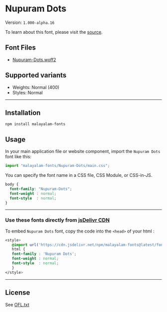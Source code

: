 # Nupuram Dots

Version: `1.000-alpha.16`

To learn about this font, please visit the [source](https://gitlab.com/smc/fonts/Nupuram).

## Font Files

* [Nupuram-Dots.woff2](Nupuram-Dots.woff2)

## Supported variants

* Weights: Normal (400)
* Styles: Normal

---

## Installation

```shell
npm install malayalam-fonts
```
## Usage

In your main application file or website component, import the `Nupuram Dots` font like this:

```javascript
import "malayalam-fonts/Nupuram-Dots/main.css";
```
You can specify the font name in a CSS file, CSS Module, or CSS-in-JS.

```css
body {
  font-family: "Nupuram-Dots";
  font-weight : normal;
  font-style  : normal;
}
```
---

### Use these fonts directly from [jsDelivr CDN](https://www.jsdelivr.com/package/npm/malayalam-fonts)

To embed `Nupuram Dots` font, copy the code into the `<head>` of your html :

````css
<style>
   @import url('https://cdn.jsdelivr.net/npm/malayalam-fonts@latest/fonts/Nupuram-Dots/main.min.css');
   html {
   font-family : 'Nupuram Dots';
   font-weight : normal;
   font-style  : normal;
   }
</style>
````
---
## License

See [OFL.txt](OFL.txt)